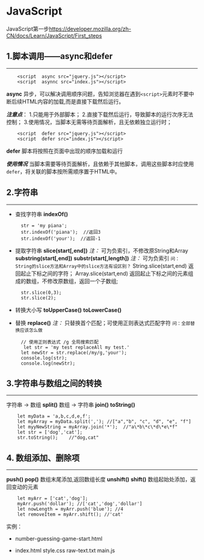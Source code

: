 # JavaScript

JavaScript第一步<https://developer.mozilla.org/zh-CN/docs/Learn/JavaScript/First_steps>

## 1.脚本调用——async和defer

___

        <script  async src="jquery.js"></script>
        <script  asynnc src="index.js"></script>

**async**   异步，可以解决调用顺序问题，告知浏览器在遇到`<script>`元素时不要中断后续HTML内容的加载,而是直接下载然后运行。

***注意点***：
1.只能用于外部脚本；
2.直接下载然后运行，导致脚本的运行次序无法控制；
3.使用情况，当脚本无需等待页面解析，且无依赖独立运行时；

        <script  defer src="jquery.js"></script>
        <script  defer src="index.js"></script>

**defer**   脚本将按照在页面中出现的顺序加载和运行

***使用情况***
当脚本需要等待页面解析，且依赖于其他脚本，调用这些脚本时应使用`defer`，将关联的脚本按所需顺序置于HTML中。

## 2.字符串

___

- 查找字符串    **indexOf()**

        str = 'my piana';
        str.indexOf('piana');  //返回3
        str.indexOf('your');  //返回-1

- 提取字符串
**slice(start[,end])** *注：* 可为负索引，不修改原String和Array
**substring(start[,end])**
**substr(start[,length])** *注：* 可为负索引
`问： String的slice方法和Array中的slice方法有设区别？`
 String.slice(start,end) 返回起止下标之间的字符；
 Array.slice(start,end) 返回起止下标之间的元素组成的数组，不修改原数组，返回一个子数组;

        str.slice(0,3);
        str.slice(2);

- 转换大小写
**toUpperCase()**
**toLowerCase()**

- 替换
**replace()** *注：* 只替换首个匹配；可使用正则表达式匹配字符
`问：全部替换应该怎么做`

        // 使用正则表达式 /g 全局搜索匹配
         let str = 'my test replaceAll my test.'
        let newStr = str.replace(/my/g,'your');
        console.log(str);
        console.log(newStr);

## 3.字符串与数组之间的转换

___

字符串 -> 数组  **split()**
数组 -> 字符串  **join()** **toString()**

        let myData = 'a,b,c,d,e,f';
        let myArray = myData.split(','); //["a","b", "c", "d", "e", "f"]
        let myyNewString = myArray.join('*');  //"a\*b\*c\*d\*e\*f"
        let str = ['dog','cat'];
        str.toString();    //"dog,cat"

## 4. 数组添加、删除项

___

**push()** **pop()**
数组末尾添加,返回数组长度
**unshift()** **shift()**
数组起始处添加，返回变动的元素

        let myArr = ['cat','dog'];
        myArr.push('dollar'); //['cat','dog','dollar']
        let nowLength = myArr.push('blue'); //4
        let removeItem = myArr.shift(); //'cat'

实例：

- number-guessing-game-start.html

- index.html
    style.css
    raw-text.txt
    main.js
